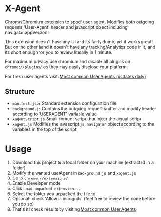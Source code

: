 # X-Agent

Chrome/Chromium extension to spoof user agent.
Modifies both outgoing requests 'User-Agent' header and javascript object including navigator.appVersion!

This extension doesn't have any UI and its fairly dumb, yet it works great!
But on the other hand it doesn't have any tracking/Analytics code in it, and its short enough for you to review literally in 1 minute.

For maximum privacy use chromium and disable all plugins on `chrome://plugins/` as they may easily disclose your platform.
 
For fresh user agents visit: <a href='https://techblog.willshouse.com/2012/01/03/most-common-user-agents/'>Most common User Agents (updates daily)</a>

## Structure

- `manifest.json`  Standard extension configuration file 
- `background.js`  Contains the outgoing request sniffer and modify header according to `USERAGENT' variable value 
- `xagentScript.js`  Small content script that inject the actual script
- `xagent.js`  Modifies the javascript ```js navigator``` object according to the variables in the top of the script
 
 
# Usage
 
 1. Download this project to a local folder on your machine (extracted in a folder)
 2. Modify the wanted userAgent in `background.js` and `xagent.js`
 3. Go to `chrome://extensions/`
 4. Enable Developer mode
 5. Click `Load unpacked extension...`
 6. Select the folder you unpacked the file to
 7. Optional: check 'Allow in incognito' (feel free to review the code before you do so)
 8. That's it! check results by visiting <a href='https://techblog.willshouse.com/2012/01/03/most-common-user-agents/'>Most common User Agents </a> 